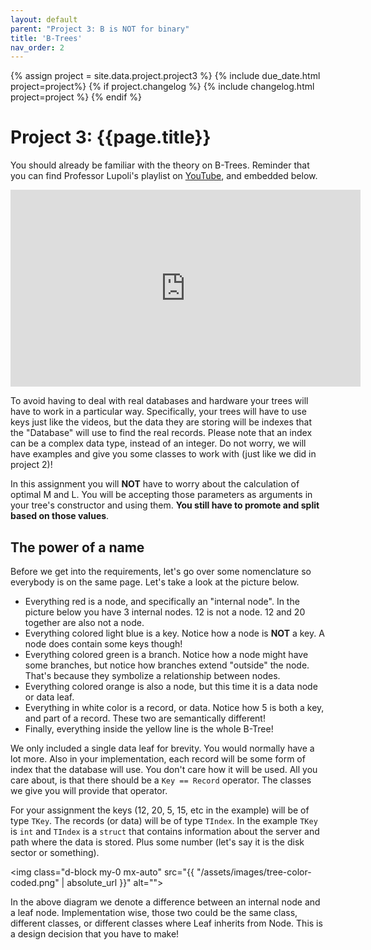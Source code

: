 ```yaml
---
layout: default
parent: "Project 3: B is NOT for binary"
title: 'B-Trees'
nav_order: 2
---
```

{% assign project = site.data.project.project3 %}
{% include due_date.html project=project%}
{% if project.changelog %}
{% include changelog.html project=project %}
{% endif %}

# Project 3: {{page.title}}

<p>
    You should already be familiar with the theory on B-Trees. Reminder that you
    can find Professor Lupoli's playlist on 
    <a href="[http://](https://youtube.com/playlist?list=PLUg55fjW433pBtQzr5k4imW8gcnqEHowB)" 
    target="_blank" rel="noopener noreferrer">YouTube</a>, and embedded below.
</p>

<div class="iframe-container">
    <iframe width="560" height="315"
        src="https://www.youtube.com/embed/videoseries?list=PLUg55fjW433pBtQzr5k4imW8gcnqEHowB"
        title="YouTube video player" frameborder="0"
        allow="accelerometer; autoplay; clipboard-write; encrypted-media; gyroscope; picture-in-picture"
        allowfullscreen></iframe>
</div>

<p>
    To avoid having to deal with real databases and hardware your trees will
    have to work in a particular way. Specifically, your trees will have to use
    keys just like the videos, but the data they are storing will be indexes
    that the "Database" will use to find the real records. Please note that an
    index can be a complex data type, instead of an integer. Do not worry, we
    will have examples and give you some classes to work with (just like we did
    in project 2)!
</p>

<p>
    In this assignment you will <b>NOT</b> have to worry about the calculation
    of optimal M and L. You will be accepting those parameters as arguments in
    your tree's constructor and using them. <b>You still have to promote and split based on those values</b>.
</p>

## The power of a name
<p>
    Before we get into the requirements, let's go over some nomenclature so
    everybody is on the same page. Let's take a look at the picture below.
</p>
<ul>
    <li>Everything red is a node, and specifically an "internal node". In the
    picture below you have 3 internal nodes. 12 is not a node. 12 and 20 together are also not a node.</li>
    <li>Everything
        colored light blue is a key. Notice how a node is <b>NOT</b> a key. A node does
        contain some keys though!</li>
    <li>Everything colored green is a branch. Notice how a node might have some
    branches, but notice how branches extend "outside" the node. That's because they symbolize
    a relationship between nodes.</li>
    <li>Everything colored orange is also a node, but this time it is a data
    node or data leaf.</li>
    <li>Everything in white color is a record, or data. Notice how 5 is
    both a key, and part of a record. These two are semantically different!</li>
    <li>Finally, everything inside the yellow line is the whole B-Tree!</li>
</ul>
<p>
We only included a single data leaf for brevity. You would normally have a lot
more. Also in your implementation, each record will be some form of index that
the database will use. You don't care how it will be used. All you care about,
is that there should be a <code>Key == Record</code> operator. The classes we
give you will provide that operator.
</p>

<p>
For your assignment the keys (12, 20, 5, 15, etc in the example) will be of type
<code>TKey</code>. The records (or data) will be of type <code>TIndex</code>. In
the example <code>TKey</code> is <code>int</code> and <code>TIndex</code> is a
<code>struct</code> that contains information about the server and path where
the data is stored. Plus some number (let's say it is the disk sector or something).
</p>

<img class="d-block my-0 mx-auto" src="{{ "/assets/images/tree-color-coded.png"
| absolute_url }}" alt="">

<div class="alert alert-info">
    In the above diagram we denote a difference between an internal node and a
    leaf node. Implementation wise, those two could be the same class, different
    classes, or different classes where Leaf inherits from Node. This is a
    design decision that you have to make!
</div>